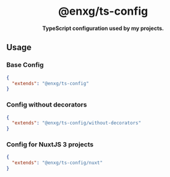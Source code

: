 <div align="center">

# @enxg/ts-config

**TypeScript configuration used by my projects.**

</div>

## Usage

### Base Config

```json
{
  "extends": "@enxg/ts-config"
}
```

### Config without decorators

```json
{
  "extends": "@enxg/ts-config/without-decorators"
}
```

### Config for NuxtJS 3 projects

```json
{
  "extends": "@enxg/ts-config/nuxt"
}
```
